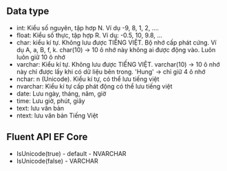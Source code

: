 ## Data type

+ int: Kiểu số nguyên, tập hơp N. Ví dụ -9, 8, 1, 2, ....
+ float: Kiểu số thực, tập hợp R. Ví dụ: -0.5, 10, 9.8, ...
+ char: kiểu kí tự. Không lưu được TIẾNG VIỆT. Bộ nhớ cấp phát cứng. Ví dụ A, a, B, f, k. char(10) -> 10 ô nhớ này không ai được động vào. Luôn luôn giữ 10 ô nhớ
+ varchar: Kiểu kí tự. Không lưu được TIẾNG VIỆT. varchar(10) -> 10 ô nhớ này chỉ được lấy khi có dữ liệu bên trong. 'Hung' -> chỉ giữ 4 ô nhớ
+ nchar: n (Unicode). Kiểu kí tự, có thể lưu tiếng việt
+ nvarchar: Kiểu kí tự cấp phát động có thể lưu tiếng việt
+ date: Lưu ngày, tháng, năm, giờ
+ time: Lưu giờ, phút, giây
+ text: lưu văn bản
+ ntext: lưu văn bản Tiếng Việt



## Fluent API EF Core
+ IsUnicode(true) - default - NVARCHAR
+ IsUnicode(false) - VARCHAR